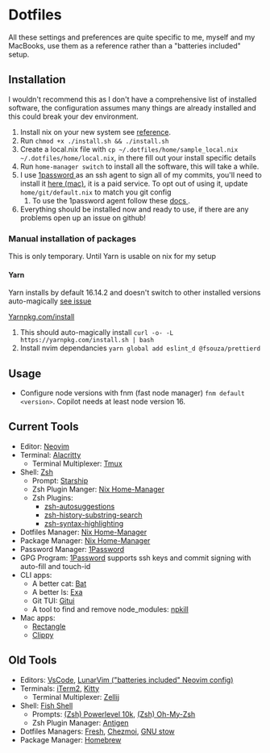 # Dotfiles

All these settings and preferences are quite specific to me, myself and my MacBooks, use them as a reference rather than a "batteries included" setup.

## Installation

I wouldn't recommend this as I don't have a comprehensive list of installed software, the configuration assumes many things are already installed and this could break your dev environment.

1. Install nix on your new system see [reference](https://gist.github.com/mandrean/65108e0898629e20afe1002d8bf4f223).
2. Run `chmod +x ./install.sh && ./install.sh`
3. Create a local.nix file with `cp ~/.dotfiles/home/sample_local.nix ~/.dotfiles/home/local.nix`, in there fill out your install specific details
4. Run `home-manager switch` to install all the software, this will take a while.
5. I use [ 1password ](https://1password.com/) as an ssh agent to sign all of my commits, you'll need to install it [ here (mac)](https://1password.com/downloads/mac/), it is a paid service. To opt out of using it, update `home/git/default.nix` to match you git config
   1. To use the 1password agent follow these [ docs ](https://developer.1password.com/docs/ssh/git-commit-signing).
6. Everything should be installed now and ready to use, if there are any problems open up an issue on github!

### Manual installation of packages

This is only temporary. Until Yarn is usable on nix for my setup

#### Yarn

Yarn installs by default 16.14.2 and doesn't switch to other installed versions auto-magically [see issue](https://github.com/NixOS/nixpkgs/issues/14563)

[Yarnpkg.com/install](https://classic.yarnpkg.com/lang/en/docs/install/#mac-stable)

1. This should auto-magically install `curl -o- -L https://yarnpkg.com/install.sh | bash`
2. Install nvim dependancies `yarn global add eslint_d @fsouza/prettierd`

## Usage

- Configure node versions with fnm (fast node manager) `fnm default <version>`. Copilot needs at least node version 16.

## Current Tools

- Editor: [Neovim](https://github.com/neovim/neovim)
- Terminal: [Alacritty](https://github.com/alacritty/alacritty#installation)
  - Terminal Multiplexer: [Tmux](https://github.com/tmux/tmux)
- Shell: [Zsh](https://zsh.sourceforge.io/Intro/intro_toc.html)
  - Prompt: [Starship](https://starship.rs/guide/#%F0%9F%9A%80-installation)
  - Zsh Plugin Manger: [Nix Home-Manager](https://github.com/nix-community/home-manager)
  - Zsh Plugins:
    - [zsh-autosuggestions](https://github.com/zsh-users/zsh-autosuggestions)
    - [zsh-history-substring-search](https://github.com/zsh-users/zsh-history-substring-search)
    - [zsh-syntax-highlighting](https://github.com/zsh-users/zsh-syntax-highlighting)
- Dotfiles Manager: [Nix Home-Manager](https://github.com/nix-community/home-manager)
- Package Manager: [Nix Home-Manager](https://github.com/nix-community/home-manager)
- Password Manager: [1Password](https://1password.com/)
- GPG Program: [1Password](https://developer.1password.com/docs/ssh) supports ssh keys and commit signing with auto-fill and touch-id
- CLI apps:
  - A better cat: [Bat](https://github.com/sharkdp/bat)
  - A better ls: [Exa](https://github.com/ogham/exa)
  - Git TUI: [Gitui](https://github.com/extrawurst/gitui#6--installation-top-)
  - A tool to find and remove node_modules: [npkill](https://github.com/voidcosmos/npkill)
- Mac apps:
  - [Rectangle](https://rectangleapp.com/)
  - [Clippy](https://github.com/Clipy/Clipy)

## Old Tools

- Editors: [VsCode](https://github.com/microsoft/vscode), [LunarVim ("batteries included" Neovim config)](https://github.com/lunarvim/lunarvim)
- Terminals: [iTerm2](https://iterm2.com/), [Kitty](https://github.com/kovidgoyal/kitty)
  - Terminal Multiplexer: [Zellij](https://github.com/zellij-org/zellij#how-do-i-install-it)
- Shell: [Fish Shell](https://fishshell.com/)
  - Prompts: [(Zsh) Powerlevel 10k](https://github.com/romkatv/powerlevel10k), [(Zsh) Oh-My-Zsh](https://github.com/ohmyzsh/ohmyzsh)
  - Zsh Plugin Manager: [Antigen](https://github.com/zsh-users/antigen)
- Dotfiles Managers: [Fresh](https://github.com/freshshell/fresh/), [Chezmoi](https://www.chezmoi.io/docs/install/), [GNU stow](https://www.gnu.org/software/stow/manual/stow.html)
- Package Manager: [Homebrew](https://brew.sh/)
